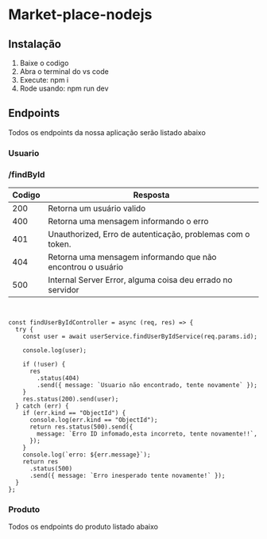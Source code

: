 # Market-place-nodejs

## Instalação

1. Baixe o codigo
2. Abra o terminal do vs code
3. Execute: npm i
4. Rode usando: npm run dev

## Endpoints

Todos os endpoints da nossa aplicação serão listado abaixo

### Usuario

### /findById


| Codigo | Resposta                                                      |
| -------- | --------------------------------------------------------------- |
| 200    | Retorna um usuário valido                                    |
| 400    | Retorna uma mensagem informando o erro                        |
| 401    | Unauthorized, Erro de autenticação, problemas com o token.  |
| 404    | Retorna uma mensagem informando que não encontrou o usuário |
| 500    | Internal Server Error, alguma coisa deu errado no servidor    |

````


const findUserByIdController = async (req, res) => {
  try {
    const user = await userService.findUserByIdService(req.params.id);

    console.log(user);

    if (!user) {
      res
        .status(404)
        .send({ message: `Usuario não encontrado, tente novamente` });
    }
    res.status(200).send(user);
  } catch (err) {
    if (err.kind == "ObjectId") {
      console.log(err.kind == "ObjectId");
      return res.status(500).send({
        message: `Erro ID infomado,esta incorreto, tente novamente!!`,
      });
    }
    console.log(`erro: ${err.message}`);
    return res
      .status(500)
      .send({ message: `Erro inesperado tente novamente!` });
  }
};
````

### Produto

Todos os endpoints do produto listado abaixo
